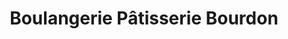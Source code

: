 ---
title: "Boulangerie Pâtisserie Bourdon"
url: /audierne/boulangerie-patisserie-bourdon/
shop: boulangerie
---